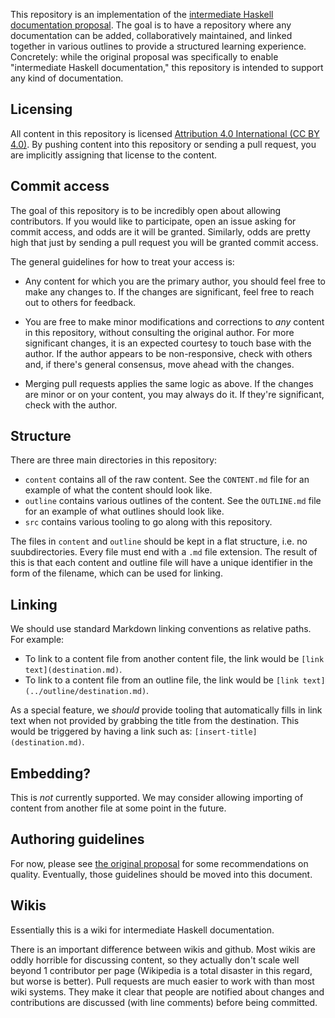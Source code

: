 This repository is an implementation of the [intermediate Haskell documentation
proposal](https://github.com/commercialhaskell/commercialhaskell/blob/master/proposal/intermediate-haskell-documentation.md).
The goal is to have a repository where any documentation can be added,
collaboratively maintained, and linked together in various outlines to provide
a structured learning experience. Concretely: while the original proposal was
specifically to enable "intermediate Haskell documentation," this repository is
intended to support any kind of documentation.

## Licensing

All content in this repository is licensed [Attribution 4.0
International (CC BY 4.0)](http://creativecommons.org/licenses/by/4.0/). By
pushing content into this repository or sending a pull request, you are
implicitly assigning that license to the content.

## Commit access

The goal of this repository is to be incredibly open about allowing
contributors. If you would like to participate, open an issue asking for commit
access, and odds are it will be granted. Similarly, odds are pretty high that
just by sending a pull request you will be granted commit access.

The general guidelines for how to treat your access is:

* Any content for which you are the primary author, you should feel free to
  make any changes to. If the changes are significant, feel free to reach out
  to others for feedback.

* You are free to make minor modifications and corrections to *any* content in
  this repository, without consulting the original author. For more significant
  changes, it is an expected courtesy to touch base with the author. If the
  author appears to be non-responsive, check with others and, if there's general
  consensus, move ahead with the changes.

* Merging pull requests applies the same logic as above. If the changes are
  minor or on your content, you may always do it. If they're significant, check
  with the author.

## Structure

There are three main directories in this repository:

* `content` contains all of the raw content. See the `CONTENT.md` file for an
  example of what the content should look like.
* `outline` contains various outlines of the content. See the `OUTLINE.md` file
  for an example of what outlines should look like.
* `src` contains various tooling to go along with this repository.

The files in `content` and `outline` should be kept in a flat structure, i.e.
no suubdirectories. Every file must end with a `.md` file extension. The result
of this is that each content and outline file will have a unique identifier in
the form of the filename, which can be used for linking.

## Linking

We should use standard Markdown linking conventions as relative paths. For example:

* To link to a content file from another content file, the link would be `[link text](destination.md)`.
* To link to a content file from an outline file, the link would be `[link text](../outline/destination.md)`.

As a special feature, we *should* provide tooling that automatically fills in
link text when not provided by grabbing the title from the destination. This
would be triggered by having a link such as: `[insert-title](destination.md)`.

## Embedding?

This is *not* currently supported. We may consider allowing importing of
content from another file at some point in the future.

## Authoring guidelines

For now, please see [the original
proposal](https://github.com/commercialhaskell/commercialhaskell/blob/master/proposal/intermediate-haskell-documentation.md#quality)
for some recommendations on quality. Eventually, those guidelines should be
moved into this document.

## Wikis

Essentially this is a wiki for intermediate Haskell documentation.

There is an important difference between wikis and github. Most wikis are oddly horrible for discussing content, so they actually don't scale well beyond 1 contributor per page (Wikipedia is a total disaster in this regard, but worse is better).
Pull requests are much easier to work with than most wiki systems. They make it clear that people are notified about changes and contributions are discussed (with line comments) before being committed.
